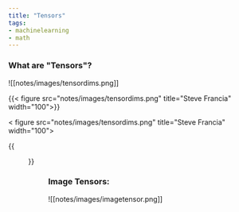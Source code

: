 ```yaml
---
title: "Tensors"
tags:
- machinelearning
- math
---
```


### What are "Tensors"?


![[notes/images/tensordims.png]]


{{< figure src="notes/images/tensordims.png" title="Steve Francia" width="100">}}

< figure src="notes/images/tensordims.png" title="Steve Francia" width="100">

{{<figure src="notes/images/tensordims.png" title="Steve Francia" width="100">}}

<figure src="notes/images/tensordims.png" title="Steve Francia" width="100">

### Image Tensors:
![[notes/images/imagetensor.png]]
